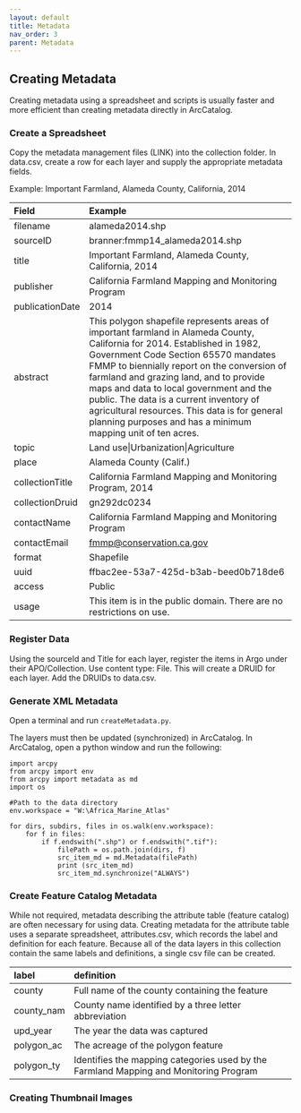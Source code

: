 ```yaml
---
layout: default
title: Metadata
nav_order: 3
parent: Metadata
---
```


## Creating Metadata

Creating metadata using a spreadsheet and scripts is usually faster and more efficient than creating metadata directly in ArcCatalog.

### Create a Spreadsheet

Copy the metadata management files (LINK) into the collection folder. In data.csv, create a row for each layer and supply the appropriate metadata fields.

Example: Important Farmland, Alameda County, California, 2014


|Field|Example|
|:-----|:-----|
|filename|alameda2014.shp|
|sourceID|branner:fmmp14_alameda2014.shp|
|title|Important Farmland, Alameda County, California, 2014|
|publisher|California Farmland Mapping and Monitoring Program|
|publicationDate|2014|
|abstract|This polygon shapefile represents areas of important farmland in Alameda County, California for 2014. Established in 1982, Government Code Section 65570 mandates FMMP to biennially report on the conversion of farmland and grazing land, and to provide maps and data to local government and the public. The data is a current inventory of agricultural resources. This data is for general planning purposes and has a minimum mapping unit of ten acres. |
|topic|Land use\|Urbanization\|Agriculture|
|place|Alameda County (Calif.)|
|collectionTitle|California Farmland Mapping and Monitoring Program, 2014|
|collectionDruid|gn292dc0234|
|contactName|California Farmland Mapping and Monitoring Program|
|contactEmail|fmmp@conservation.ca.gov|
|format|Shapefile|
|uuid|ffbac2ee-53a7-425d-b3ab-beed0b718de6|
|access|Public|
|usage|This item is in the public domain. There are no restrictions on use.|

### Register Data

Using the sourceId and Title for each layer, register the items in Argo under their APO/Collection. Use content type: File. This will create a DRUID for each layer. Add the DRUIDs to data.csv.

### Generate XML Metadata

Open a terminal and run ```createMetadata.py```.

The layers must then be updated (synchronized) in ArcCatalog. In ArcCatalog, open a python window and run the following:

```
import arcpy
from arcpy import env
from arcpy import metadata as md
import os

#Path to the data directory
env.workspace = "W:\Africa_Marine_Atlas"

for dirs, subdirs, files in os.walk(env.workspace):
    for f in files:
        if f.endswith(".shp") or f.endswith(".tif"):
            filePath = os.path.join(dirs, f)
            src_item_md = md.Metadata(filePath)
            print (src_item_md)
            src_item_md.synchronize("ALWAYS")
```

### Create Feature Catalog Metadata

While not required, metadata describing the attribute table (feature catalog) are often necessary for using data. Creating metadata for the attribute table uses a separate spreadsheet, attributes.csv, which records the label and definition for each feature. Because all of the data layers in this collection contain the same labels and definitions, a single csv file can be created.

|label|definition|
|:-----|:-----|
|county|Full name of the county containing the feature|
|county_nam|County name identified by a three letter abbreviation|
|upd_year|The year the data was captured|
|polygon_ac|The acreage of the polygon feature|
|polygon_ty|Identifies the mapping categories used by the Farmland Mapping and Monitoring Program|

### Creating Thumbnail Images






